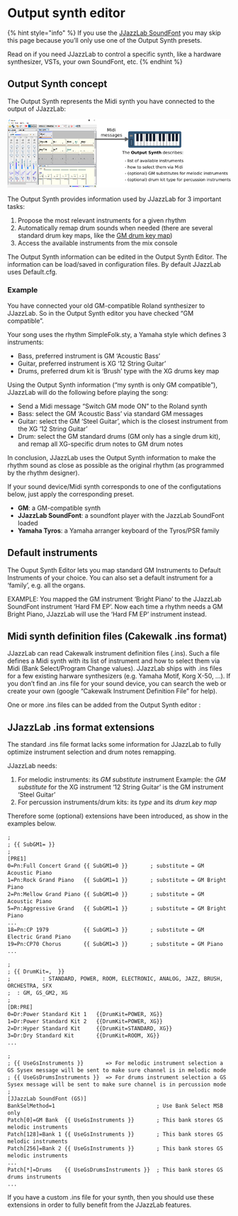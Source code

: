 # Output synth editor

{% hint style="info" %}
If you use the [JJazzLab SoundFont](jjazzlab-1.md) you may skip this page because you’ll only use one of the Output Synth presets. 

Read on if you need JJazzLab to control a specific synth, like a hardware synthesizer, VSTs, your own SoundFont, etc.
{% endhint %}

## Output Synth concept <a id="output-synth-concept"></a>

The Output Synth represents the Midi synth you have connected to the output of JJazzLab:

![](../.gitbook/assets/outputsynth-concept%20%281%29.png)

 The Output Synth provides information used by JJazzLab for 3 important tasks:

1. Propose the most relevant instruments for a given rhythm
2. Automatically remap drum sounds when needed \(there are several standard drum key maps, like the [GM drum key map](https://en.wikipedia.org/wiki/File:GMStandardDrumMap.gif)\)
3. Access the available instruments from the mix console

The Output Synth information can be edited in the Output Synth Editor. The information can be load/saved in configuration files. By default JJazzLab uses Default.cfg.

### Example <a id="example"></a>

You have connected your old GM-compatible Roland synthesizer to JJazzLab. So in the Output Synth editor you have checked “GM compatible”.

Your song uses the rhythm SimpleFolk.sty, a Yamaha style which defines 3 instruments:

* Bass, preferred instrument is GM ‘Acoustic Bass’
* Guitar, preferred instrument is XG ‘12 String Guitar’
* Drums, preferred drum kit is ‘Brush’ type with the XG drums key map

Using the Output Synth information \(“my synth is only GM compatible”\), JJazzLab will do the following before playing the song:

* Send a Midi message “Switch GM mode ON” to the Roland synth
* Bass: select the GM ‘Acoustic Bass’ via standard GM messages
* Guitar: select the GM ‘Steel Guitar’, which is the closest instrument from the XG ‘12 String Guitar’
* Drum: select the GM standard drums \(GM only has a single drum kit\), and remap all XG-specific drum notes to GM drum notes

In conclusion, JJazzLab uses the Output Synth information to make the rhythm sound as close as possible as the original rhythm \(as programmed by the rhythm designer\).

If your sound device/Midi synth corresponds to one of the configutations below, just apply the corresponding preset.

* **GM**: a GM-compatible synth
* **JJazzLab SoundFont**: a soundfont player with the JazzLab SoundFont loaded
* **Yamaha Tyros**: a Yamaha arranger keyboard of the Tyros/PSR family

## Default instruments <a id="default-instruments"></a>

The Ouput Synth Editor lets you map standard GM Instruments to Default Instruments of your choice. You can also set a default instrument for a ‘family’, e.g. all the organs.

  
 EXAMPLE: You mapped the GM instrument ‘Bright Piano’ to the JJazzLab SoundFont instrument ‘Hard FM EP’. Now each time a rhythm needs a GM Bright Piano, JJazzLab will use the ‘Hard FM EP’ instrument instead.

## Midi synth definition files \(Cakewalk .ins format\) <a id="midi-synth-definition-files-cakewalk-ins-format"></a>

JJazzLab can read Cakewalk instrument definition files \(.ins\). Such a file defines a Midi synth with its list of instrument and how to select them via Midi \(Bank Select/Program Change values\). JJazzLab ships with .ins files for a few existing harware synthesizers \(e.g. Yamaha Motif, Korg X-50, …\). If you don’t find an .ins file for your sound device, you can search the web or create your own \(google “Cakewalk Instrument Definition File” for help\).

One or more .ins files can be added from the Output Synth editor : 

## JJazzLab .ins format extensions <a id="jjazzlab-ins-format-extensions"></a>

The standard .ins file format lacks some information for JJazzLab to fully optimize instrument selection and drum notes remapping.

JJazzLab needs:

1. For melodic instruments: its _GM substitute_ instrument  Example: the _GM substitute_ for the XG instrument ‘12 String Guitar’ is the GM instrument ‘Steel Guitar’
2. For percussion instruments/drum kits: its _type_ and its _drum key map_ 

Therefore some \(optional\) extensions have been introduced, as show in the examples below.

```text
;
; {{ SubGM1= }}
;
[PRE1]
0=Pn:Full Concert Grand {{ SubGM1=0 }}       ; substitute = GM Acoustic Piano
1=Pn:Rock Grand Piano   {{ SubGM1=1 }}       ; substitute = GM Bright Piano 
2=Pn:Mellow Grand Piano {{ SubGM1=0 }}       ; substitute = GM Acoustic Piano
5=Pn:Aggressive Grand   {{ SubGM1=1 }}       ; substitute = GM Bright Piano
...
18=Pn:CP 1979           {{ SubGM1=3 }}       ; substitute = GM Electric Grand Piano
19=Pn:CP70 Chorus       {{ SubGM1=3 }}       ; substitute = GM Piano
...
```

```text
;
; {{ DrumKit=,  }}
;          : STANDARD, POWER, ROOM, ELECTRONIC, ANALOG, JAZZ, BRUSH, ORCHESTRA, SFX
;  : GM, GS_GM2, XG
;
[DR:PRE]
0=Dr:Power Standard Kit 1   {{DrumKit=POWER, XG}} 
1=Dr:Power Standard Kit 2   {{DrumKit=POWER, XG}} 
2=Dr:Hyper Standard Kit     {{DrumKit=STANDARD, XG}} 
3=Dr:Dry Standard Kit       {{DrumKit=ROOM, XG}} 
...
```

```text
;
; {{ UseGsInstruments }}       => For melodic instrument selection a GS Sysex message will be sent to make sure channel is in melodic mode
; {{ UseGsDrumsInstruments }}  => For drums instrument selection a GS Sysex message will be sent to make sure channel is in percussion mode
;
[JJazzLab SoundFont (GS)]
BankSelMethod=1                                ; Use Bank Select MSB only
Patch[0]=GM Bank  {{ UseGsInstruments }}       ; This bank stores GS melodic instruments
Patch[128]=Bank 1 {{ UseGsInstruments }}       ; This bank stores GS melodic instruments 
Patch[256]=Bank 2 {{ UseGsInstruments }}       ; This bank stores GS melodic instruments
...
Patch[*]=Drums    {{ UseGsDrumsInstruments }}  ; This bank stores GS drums instruments
...
```

If you have a custom .ins file for your synth, then you should use these extensions in order to fully benefit from the JJazzLab features.

